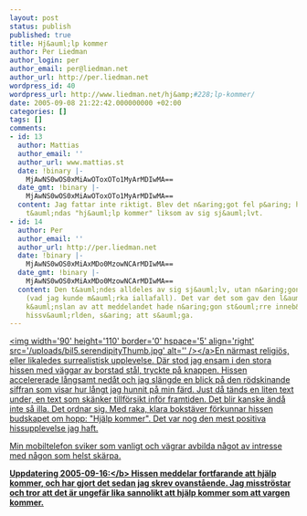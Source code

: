 ```yaml
---
layout: post
status: publish
published: true
title: Hj&auml;lp kommer
author: Per Liedman
author_login: per
author_email: per@liedman.net
author_url: http://per.liedman.net
wordpress_id: 40
wordpress_url: http://www.liedman.net/hj&amp;#228;lp-kommer/
date: 2005-09-08 21:22:42.000000000 +02:00
categories: []
tags: []
comments:
- id: 13
  author: Mattias
  author_email: ''
  author_url: www.mattias.st
  date: !binary |-
    MjAwNS0wOS0xMiAwOToxOTo1MyArMDIwMA==
  date_gmt: !binary |-
    MjAwNS0wOS0xMiAwOToxOTo1MyArMDIwMA==
  content: Jag fattar inte riktigt. Blev det n&aring;got fel p&aring; hissen eller
    t&auml;ndas "hj&auml;lp kommer" liksom av sig sj&auml;lvt.
- id: 14
  author: Per
  author_email: ''
  author_url: http://per.liedman.net
  date: !binary |-
    MjAwNS0wOS0xMiAxMDo0MzowNCArMDIwMA==
  date_gmt: !binary |-
    MjAwNS0wOS0xMiAxMDo0MzowNCArMDIwMA==
  content: Den t&auml;ndes alldeles av sig sj&auml;lv, utan n&aring;gon typ av miss&ouml;de
    (vad jag kunde m&auml;rka iallafall). Det var det som gav den l&auml;tt egendomliga
    k&auml;nslan av att meddelandet hade n&aring;gon st&ouml;rre inneb&ouml;rd, utanf&ouml;r
    hissv&auml;rlden, s&aring; att s&auml;ga.
---
```

<a href='&#47;uploads&#47;bil5.jpg'><img width='90' height='110' border='0' hspace='5' align='right' src='&#47;uploads&#47;bil5.serendipityThumb.jpg' alt='' &#47;><&#47;a>En n&auml;rmast religi&ouml;s, eller likaledes surrealistisk upplevelse. D&auml;r stod jag ensam i den stora hissen med v&auml;ggar av borstad st&aring;l, tryckte p&aring; knappen. Hissen accelererade l&aring;ngsamt ned&aring;t och jag sl&auml;ngde en blick p&aring; den r&ouml;dskinande siffran som visar hur l&aring;ngt jag hunnit p&aring; min f&auml;rd. Just d&aring; t&auml;nds en liten text under, en text som sk&auml;nker tillf&ouml;rsikt inf&ouml;r framtiden. Det blir kanske &auml;nd&aring; inte s&aring; illa. Det ordnar sig. Med raka, klara bokst&auml;ver f&ouml;rkunnar hissen budskapet om hopp: "Hj&auml;lp kommer". Det var nog den mest positiva hissupplevelse jag haft.

Min mobiltelefon sviker som vanligt och v&auml;grar avbilda n&aring;got av intresse med n&aring;gon som helst sk&auml;rpa.

<b>Uppdatering 2005-09-16:<&#47;b> Hissen meddelar fortfarande att hj&auml;lp kommer, och har gjort det sedan jag skrev ovanst&aring;ende. Jag misstr&ouml;star och tror att det &auml;r ungef&auml;r lika sannolikt att hj&auml;lp kommer som att vargen kommer.
